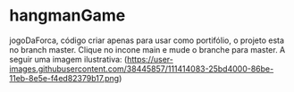 # hangmanGame
jogoDaForca, código criar apenas para usar como portifólio, o projeto esta no branch master. Clique no incone main e mude o branche para master. A seguir uma imagem ilustrativa: (https://user-images.githubusercontent.com/38445857/111414083-25bd4000-86be-11eb-8e5e-f4ed82379b17.png)
